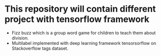 # This repository will contain different project with tensorflow framework
- Fizz buzz which is a group word game for children to teach them about division.
- Multilabel implemented with deep learning framework tensorsorflow on Stackoverflow tags dataset.

